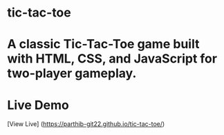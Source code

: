 # tic-tac-toe

# A classic Tic-Tac-Toe game built with HTML, CSS, and JavaScript for two-player gameplay.

# Live Demo
[View Live] (https://parthib-git22.github.io/tic-tac-toe/)

